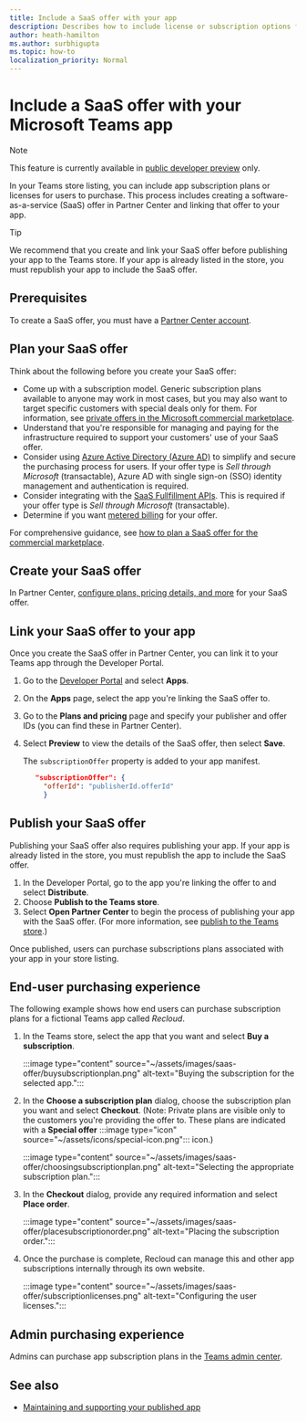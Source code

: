```yaml
---
title: Include a SaaS offer with your app
description: Describes how to include license or subscription options for using your app.
author: heath-hamilton
ms.author: surbhigupta
ms.topic: how-to
localization_priority: Normal 
---
```


# Include a SaaS offer with your Microsoft Teams app

> [!NOTE]
> This feature is currently available in [public developer preview](~/resources/dev-preview/developer-preview-intro.md) only.

In your Teams store listing, you can include app subscription plans or licenses for users to purchase. This process includes creating a software-as-a-service (SaaS) offer in Partner Center and linking that offer to your app.

> [!TIP]
> We recommend that you create and link your SaaS offer before publishing your app to the Teams store. If your app is already listed in the store, you must republish your app to include the SaaS offer.

## Prerequisites

To create a SaaS offer, you must have a [Partner Center account](create-partner-center-dev-account.md).

## Plan your SaaS offer

Think about the following before you create your SaaS offer:

* Come up with a subscription model. Generic subscription plans available to anyone may work in most cases, but you may also want to target specific customers with special deals only for them. For information, see [private offers in the Microsoft commercial marketplace](/azure/marketplace/private-offers).
* Understand that you're responsible for managing and paying for the infrastructure required to support your customers' use of your SaaS offer.
* Consider using [Azure Active Directory (Azure AD)](/azure/marketplace/azure-ad-saas) to simplify and secure the purchasing process for users. If your offer type is *Sell through Microsoft* (transactable), Azure AD with single sign-on (SSO) identity management and authentication is required.
* Consider integrating with the [SaaS Fullfillment APIs](/azure/marketplace/partner-center-portal/pc-saas-fulfillment-apis). This is required if your offer type is *Sell through Microsoft* (transactable).
* Determine if you want [metered billing](/azure/marketplace/partner-center-portal/saas-metered-billing) for your offer.

For comprehensive guidance, see [how to plan a SaaS offer for the commercial marketplace](/azure/marketplace/plan-saas-offer).

## Create your SaaS offer

In Partner Center, [configure plans, pricing details, and more](/azure/marketplace/create-new-saas-offer) for your SaaS offer.

## Link your SaaS offer to your app

Once you create the SaaS offer in Partner Center, you can link it to your Teams app through the Developer Portal.

1. Go to the [Developer Portal](https://aka.ms/dev-portal) and select **Apps**.
1. On the **Apps** page, select the app you're linking the SaaS offer to.
1. Go to the **Plans and pricing** page and specify your publisher and offer IDs (you can find these in Partner Center).
1. Select **Preview** to view the details of the SaaS offer, then select **Save**.

   The `subscriptionOffer` property is added to your app manifest.

   ```json
      "subscriptionOffer": {
        "offerId": "publisherId.offerId"  
        }
   ```

## Publish your SaaS offer

Publishing your SaaS offer also requires publishing your app. If your app is already listed in the store, you must republish the app to include the SaaS offer.

1. In the Developer Portal, go to the app you're linking the offer to and select **Distribute**.
1. Choose **Publish to the Teams store**. 
1. Select **Open Partner Center** to begin the process of publishing your app with the SaaS offer. (For more information, see [publish to the Teams store](~/concepts/deploy-and-publish/appsource/publish.md).)

Once published, users can purchase subscriptions plans associated with your app in your store listing.

## End-user purchasing experience

The following example shows how end users can purchase subscription plans for a fictional Teams app called *Recloud*.

1. In the Teams store, select the app that you want and select **Buy a subscription**.

    :::image type="content" source="~/assets/images/saas-offer/buysubscriptionplan.png" alt-text="Buying the subscription for the selected app.":::

2. In the **Choose a subscription plan** dialog, choose the subscription plan you want and select **Checkout**. (Note: Private plans are visible only to the customers you're providing the offer to. These plans are indicated with a **Special offer** :::image type="icon" source="~/assets/icons/special-icon.png"::: icon.)

    :::image type="content" source="~/assets/images/saas-offer/choosingsubscriptionplan.png" alt-text="Selecting the appropriate subscription plan.":::

3. In the **Checkout** dialog, provide any required information and select **Place order**.

    :::image type="content" source="~/assets/images/saas-offer/placesubscriptionorder.png" alt-text="Placing the subscription order.":::

1. Once the purchase is complete, Recloud can manage this and other app subscriptions internally through its own website.

    :::image type="content" source="~/assets/images/saas-offer/subscriptionlicenses.png" alt-text="Configuring the user licenses.":::

## Admin purchasing experience

Admins can purchase app subscription plans in the [Teams admin center](/MicrosoftTeams/purchase-third-party-apps).

## See also

* [Maintaining and supporting your published app](../post-publish/overview.md)
